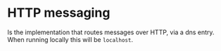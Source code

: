 # HTTP messaging

Is the implementation that routes messages over HTTP, via a dns entry. When running locally this will be `localhost`.
